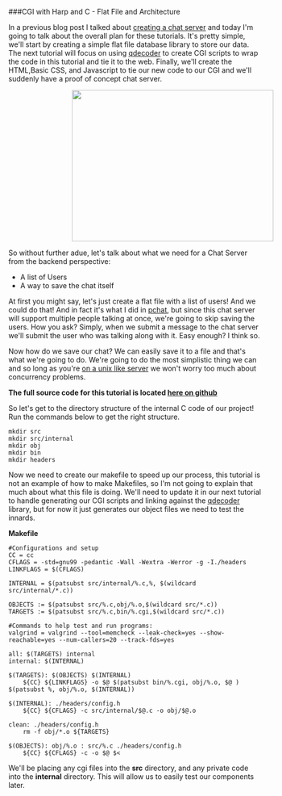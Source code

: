 ###CGI with Harp and C - Flat File and Architecture

In a previous blog post I talked about [creating a chat server] and today I'm going
to talk about the overall plan for these tutorials. It's pretty simple, we'll start
by creating a simple flat file database library to store our data. The next tutorial
will focus on using [qdecoder] to create CGI scripts to wrap the code in this tutorial 
and tie it to the web. Finally, we'll create the HTML,Basic CSS, and Javascript to 
tie our new code to our CGI and we'll suddenly have a proof of concept chat server.

<img src="/images/tech-blog/harp-apache-flatfile.png" width="400px" height="300px" style="padding-left: 25%;"/>

So without further adue, let's talk about what we need for a Chat Server from the
backend perspective: 

- A list of Users
- A way to save the chat itself

At first you might say, let's just create a flat file with a list of users! And we
could do that! And in fact it's what I did in [pchat], but since this chat server
will support multiple people talking at once, we're going to skip saving the users.
How you ask? Simply, when we submit a message to the chat server we'll submit the
user who was talking along with it. Easy enough? I think so. 

Now how do we save our chat? We can easily save it to a file and that's what we're
going to do. We're going to do the most simplistic thing we can and so long as
you're [on a unix like server] we won't worry too much about concurrency problems.

<b>The full source code for this tutorial is located [here on github]</b>

So let's get to the directory structure of the internal C code of our project! Run
the commands below to get the right structure.

    mkdir src
    mkdir src/internal
    mkdir obj 
    mkdir bin 
    mkdir headers 

Now we need to create our makefile to speed up our process, this tutorial is not an 
example of how to make Makefiles, so I'm not going to explain that much about what
this file is doing. We'll need to update it in our next tutorial to handle generating
our CGI scripts and linking against the [qdecoder] library, but for now it just 
generates our object files we need to test the innards.

__Makefile__

	#Configurations and setup
	CC = cc
	CFLAGS = -std=gnu99 -pedantic -Wall -Wextra -Werror -g -I./headers
	LINKFLAGS = $(CFLAGS) 

	INTERNAL = $(patsubst src/internal/%.c,%, $(wildcard src/internal/*.c))

	OBJECTS := $(patsubst src/%.c,obj/%.o,$(wildcard src/*.c))
	TARGETS := $(patsubst src/%.c,bin/%.cgi,$(wildcard src/*.c))
	     
	#Commands to help test and run programs:	
	valgrind = valgrind --tool=memcheck --leak-check=yes --show-reachable=yes --num-callers=20 --track-fds=yes

	all: $(TARGETS) internal
	internal: $(INTERNAL)

	$(TARGETS): $(OBJECTS) $(INTERNAL)
		${CC} ${LINKFLAGS} -o $@ $(patsubst bin/%.cgi, obj/%.o, $@ ) $(patsubst %, obj/%.o, $(INTERNAL))

	$(INTERNAL): ./headers/config.h
		${CC} ${CFLAGS} -c src/internal/$@.c -o obj/$@.o 

	clean: ./headers/config.h
		rm -f obj/*.o ${TARGETS}

	$(OBJECTS): obj/%.o : src/%.c ./headers/config.h
		${CC} ${CFLAGS} -c -o $@ $< 


We'll be placing any cgi files into the __src__ directory, and any private code into
the __internal__ directory. This will allow us to easily test our components later.




[creating a chat server]:http://www.ethanjoachimeldridge.info/tech-blog/privateTalk
[Harp]:http://harpjs.com
[qdecoder]:http://www.qdecoder.org/wiki/qdecoder
[pchat]:https://github.com/EJEHardenberg/pChat
[on a unix like server]:http://stackoverflow.com/a/12943431/1808164
[here on github]:https://github.com/EJEHardenberg/chat-tutorial